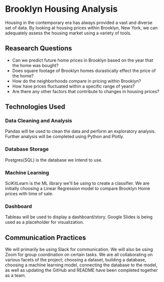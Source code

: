 
# Brooklyn Housing Analysis

Housing in the contemporary era has always provided a vast and diverse set of data. By looking at housing prices within Brooklyn, New York, we can adequately assess the housing market using a variety of tools.

## Reasearch Questions

- Can we predict future home prices in Brooklyn based on the year that the home was bought?
- Does square footage of Brooklyn homes durastically effect the price of the home?
- How do the neighborhoods compare in pricing within Brooklyn?
- How have prices fluctuated within a specific range of years?
- Are there any other factors that contribute to changes in housing prices?

## Technologies Used

### Data Cleaning and Analysis
Pandas will be used to clean the data and perform an exploratory analysis. Further analysis will be completed using Python and Plotly.

### Database Storage
Postgres(SQL) is the database we intend to use.

### Machine Learning
SciKitLearn is the ML library we'll be using to create a classifier. We are initially choosing a Linear Regression model to compare Brooklyn Home prices with time of sale.

### Dashboard
Tableau will be used to display a dashboard/story. Google Slides is being used as a placeholder for visualization.

## Communication Practices
We will primarily be using Slack for communication. We will also be using Zoom for group coordination on certain tasks. We are all collaborating on various facets of the project; choosing a dataset, building a database, choosing a machine learning model, connecting the database to the model, as well as updating the GitHub and README have been completed together as a team.


